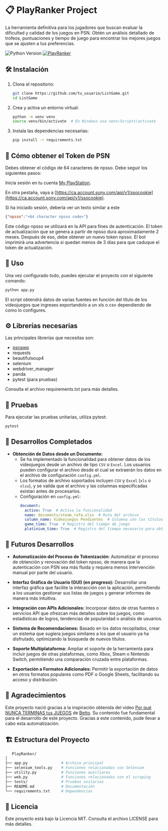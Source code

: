 # 📋 PlayRanker Project

La herramienta definitiva para los jugadores que buscan evaluar la dificultad y calidad de los juegos en PSN. Obtén un análisis detallado de trofeos, puntuaciones y tiempo de juego para encontrar los mejores juegos que se ajusten a tus preferencias.

![Python Version](https://img.shields.io/badge/python-3.10%2B-blue)
[![PlayRanker](https://github.com/rafacc87/PlayRanker/actions/workflows/python-app.yml/badge.svg)](https://github.com/rafacc87/PlayRanker/actions/workflows/python-app.yml)

## 🛠️ Instalación

1. Clona el repositorio:
   ```bash
   git clone https://github.com/tu_usuario/ListGame.git
   cd ListGame
   ```
2. Crea y activa un entorno virtual:
   ```bash
   python -m venv venv
   source venv/bin/activate  # En Windows usa venv\Scripts\activate
   ```
3. Instala las dependencias necesarias:
   ```bash
   pip install -r requirements.txt
   ```

## 🔑 Cómo obtener el Token de PSN
Debes obtener el código de 64 caracteres de npsso. Debe seguir los siguientes pasos:

Inicia sesión en tu cuenta [My PlayStation](https://www.playstation.com/).

En otra pestaña, vaya a [https://ca.account.sony.com/api/v1/ssocookie](https://ca.account.sony.com/api/v1/ssocookie).

Si ha iniciado sesión, debería ver un texto similar a este

```json
{"npsso":"<64 character npsso code>"}
```
Este código npsso se utilizará en la API para fines de autenticación. El token de actualización que se genera a partir de npsso dura aproximadamente 2 meses. Después de eso, debe obtener un nuevo token npsso. El bot imprimirá una advertencia si quedan menos de 3 días para que caduque el token de actualización.
## 🚀 Uso
Una vez configurado todo, puedes ejecutar el proyecto con el siguiente comando:

   ```bash
   python app.py
   ```
El script obtendrá datos de varias fuentes en función del título de los videojuegos que ingreses exportandolo a un xls o csv dependiendo de como lo configures.

## ⚙️ Librerías necesarias
Las principales librerías que necesitas son:

- [psnawp](https://pypi.org/project/PSNAWP/)
- requests
- beautifulsoup4
- selenium
- webdriver_manager
- panda
- pytest (para pruebas)

Consulta el archivo requirements.txt para más detalles.

## 🧪 Pruebas
Para ejecutar las pruebas unitarias, utiliza pytest:

   ```bash
   pytest
   ```
## 🚀 Desarrollos Completados

- **Obtención de Datos desde un Documento:**
   - Se ha implementado la funcionalidad para obtener datos de los videojuegos desde un archivo de tipo `CSV` o `Excel`. Los usuarios pueden configurar el archivo desde el cual se extraerán los datos en el archivo de configuración `config.yml`.
   - Los formatos de archivo soportados incluyen `CSV` y `Excel` (`xls` o `xlsx`), y se valida que el archivo y las columnas especificadas existan antes de procesarlos.
   - Configuración en `config.yml`:
     ```yaml
     document:
       active: True  # Activa la funcionalidad
       name: documents/steam_rafa.xlsx  # Ruta del archivo
       column_name: Videojuegos Pendientes  # Columna con los títulos de los juegos
       game_time: True  # Registro del tiempo de juego
       platinium_time: True  # Registro del tiempo necesario para obtener el platino
     ```

## 🔮 Futuros Desarrollos

- **Automatización del Proceso de Tokenización**: Automatizar el proceso de obtención y renovación del token npsso, de manera que la autenticación con PSN sea más fluida y requiera menos intervención manual por parte del usuario.

- **Interfaz Gráfica de Usuario (GUI) (en progreso):** Desarrollar una interfaz gráfica que facilite la interacción con la aplicación, permitiendo a los usuarios gestionar sus listas de juegos y generar informes de manera más intuitiva.

- **Integración con APIs Adicionales:** Incorporar datos de otras fuentes o servicios API que ofrezcan más detalles sobre los juegos, como estadísticas de logros, tendencias de popularidad o análisis de usuarios.

- **Sistema de Recomendaciones:** Basado en los datos recopilados, crear un sistema que sugiera juegos similares a los que el usuario ya ha disfrutado, optimizando la búsqueda de nuevos títulos.

- **Soporte Multiplataforma:** Ampliar el soporte de la herramienta para incluir juegos de otras plataformas, como Xbox, Steam o Nintendo Switch, permitiendo una comparación cruzada entre plataformas.

- **Exportación a Formatos Adicionales:** Permitir la exportación de datos en otros formatos populares como PDF o Google Sheets, facilitando su acceso y distribución.

## 🙏 Agradecimientos

Este proyecto nació gracias a la inspiración obtenida del video [Por qué NUNCA TERMINAS tus JUEGOS](https://www.youtube.com/watch?v=yCWmnEHR1CI) de [Betto](https://www.youtube.com/@SrtoBetto). Su contenido fue fundamental para el desarrollo de este proyecto. Gracias a este contenido, pude llevar a cabo esta automatización.

## 🏗️ Estructura del Proyecto
   ```bash
      PlayRanker/
   │
   ├── app.py               # Archivo principal
   ├── selenium_tools.py    # Funciones relacionadas con Selenium
   ├── utility.py           # Funciones auxiliares
   ├── web.py               # Funciones relacionadas con el scraping
   ├── tests/               # Pruebas unitarias
   ├── README.md            # Documentación
   └── requirements.txt     # Dependencias
   ```

## 📝 Licencia
Este proyecto está bajo la Licencia MIT. Consulta el archivo LICENSE para más detalles.
